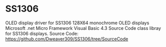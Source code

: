 # SS1306
OLED display driver for SS1306 128X64 monochrome OLED displays
Microsoft .net Micro Framework Visual Basic 4.3 Source Code
class libray for SS1306 displays.
Source Code: https://github.com/Dweaver309/SS1306/tree/SourceCode
